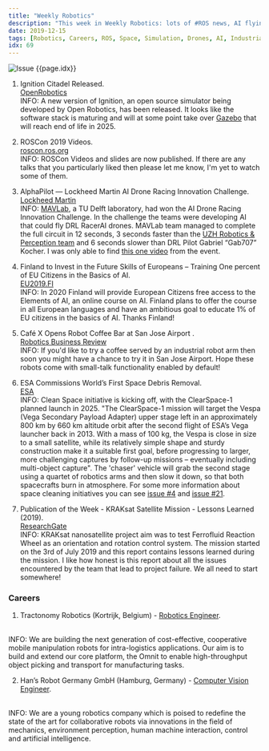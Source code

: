 ```yaml
---
title: "Weekly Robotics"
description: "This week in Weekly Robotics: lots of #ROS news, AI flying drones and an AI course, robots serving coffee and more!"
date: 2019-12-15
tags: [Robotics, Careers, ROS, Space, Simulation, Drones, AI, IndustrialRobots, ServiceRobots]
idx: 69
---
```

![Issue {{page.idx}}](/img/headers/{{page.idx}}.jpg "Issue {{page.idx}}")

1) Ignition Citadel Released.
<br>[OpenRobotics](https://www.openrobotics.org/blog/2019/12/11/ignition-citadel-released)<br>
INFO: A new version of Ignition, an open source simulator being developed by Open Robotics, has been released. It looks like the software stack is maturing and will at some point take over [Gazebo](http://gazebosim.org/) that will reach end of life in 2025.

2) ROSCon 2019 Videos.
<br>[roscon.ros.org](https://roscon.ros.org/2019/#program)<br>
INFO: ROSCon Videos and slides are now published. If there are any talks that you particularly liked then please let me know, I'm yet to watch some of them.

3) AlphaPilot — Lockheed Martin AI Drone Racing Innovation Challenge.
<br>[Lockheed Martin](https://www.lockheedmartin.com/en-us/news/events/ai-innovation-challenge.html)<br>
INFO: [MAVLab](http://mavlab.tudelft.nl/), a TU Delft laboratory, had won the AI Drone Racing Innovation Challenge. In the challenge the teams were developing AI that could fly DRL RacerAI drones. MAVLab team managed to complete the full circuit in 12 seconds, 3 seconds faster than the [UZH Robotics & Perception team](https://www.news.uzh.ch/en/articles/2019/Drones.html) and 6 seconds slower than DRL Pilot Gabriel “Gab707” Kocher. I was only able to find [this one video](https://youtu.be/TVgb69Oes08) from the event.

4) Finland to Invest in the Future Skills of Europeans – Training One percent of EU Citizens in the Basics of AI.
<br>[EU2019.FI](https://eu2019.fi/en/article/-/asset_publisher/suomen-eu-puheenjohtajuuden-aloite-suomi-investoi-eurooppalaisten-tulevaisuustaitoihin-tavoitteena-kouluttaa-prosentti-eu-kansalaisista-tekoalyn-perus)<br>
INFO: In 2020 Finland will provide European Citizens free access to the Elements of AI, an online course on AI. Finland plans to offer the course in all European languages and have an ambitious goal to educate 1% of EU citizens in the basics of AI. Thanks Finland!

5) Café X Opens Robot Coffee Bar at San Jose Airport .
<br>[Robotics Business Review](https://www.roboticsbusinessreview.com/service/cafe-x-opens-robot-coffee-bar-at-san-jose-airport/)<br>
INFO: If you'd like to try a coffee served by an industrial robot arm then soon you might have a chance to try it in San Jose Airport. Hope these robots come with small-talk functionality enabled by default!

6) ESA Commissions World’s First Space Debris Removal.
<br>[ESA](http://www.esa.int/Safety_Security/Clean_Space/ESA_commissions_world_s_first_space_debris_removal)<br>
INFO: Clean Space initiative is kicking off, with the ClearSpace-1 planned launch in 2025. "The ClearSpace-1 mission will target the Vespa (Vega Secondary Payload Adapter) upper stage left in an approximately 800 km by 660 km altitude orbit after the second flight of ESA’s Vega launcher back in 2013. With a mass of 100 kg, the Vespa is close in size to a small satellite, while its relatively simple shape and sturdy construction make it a suitable first goal, before progressing to larger, more challenging captures by follow-up missions – eventually including multi-object capture". The 'chaser' vehicle will grab the second stage using a quartet of robotics arms and then slow it down, so that both spacecrafts burn in atmosphere. For some more information about space cleaning initiatives you can see [issue #4](https://weeklyrobotics.com/weekly-robotics-4) and [issue #21](https://weeklyrobotics.com/weekly-robotics-21).

7) Publication of the Week - KRAKsat Satellite Mission - Lessons Learned (2019).
<br>[ResearchGate](https://www.researchgate.net/publication/337874738_KRAKsat_Satellite_Mission_-_Lessons_Learned_EN)<br>
INFO: KRAKsat nanosatellite project aim was to test Ferrofluid Reaction Wheel as an orientation and rotation control system. The mission started on the 3rd of July 2019 and this report contains lessons learned during the mission. I like how honest is this report about all the issues encountered by the team that lead to project failure. We all need to start somewhere!

### Careers

1) Tractonomy Robotics (Kortrijk, Belgium) - [Robotics Engineer](https://tractonomy.com/2019/12/06/robotics-engineer/).
<br>
INFO: We are building the next generation of cost-effective, cooperative mobile manipulation robots for intra-logistics applications. Our aim is to build and extend our core platform, the Omnit to enable high-throughput object picking and transport for manufacturing tasks.

2) Han’s Robot Germany GmbH (Hamburg, Germany) - [Computer Vision Engineer](https://www.linkedin.com/posts/hans-robot-germany_vac-vision-activity-6610596371768582145-rIS_).
<br>
INFO: We are a young robotics company which is poised to redefine the state of the art for collaborative robots via innovations in the field of mechanics, environment perception, human machine interaction, control and artificial intelligence.
